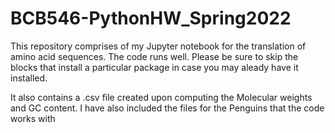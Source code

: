# BCB546-PythonHW_Spring2022

This repository comprises of my Jupyter notebook for the translation of amino acid sequences.
The code runs well.
Please be sure to skip the blocks that install a particular package in case you may aleady have it installed.

It also contains a .csv file created upon computing the Molecular weights and GC content.
I have also included the files for the Penguins that the code works with

